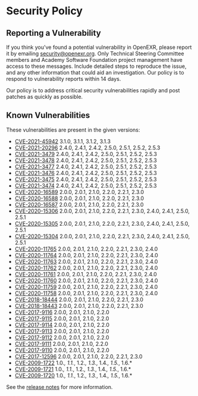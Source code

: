 # Security Policy

## Reporting a Vulnerability

If you think you've found a potential vulnerability in OpenEXR, please
report it by emailing security@openexr.org. Only Technical Steering
Committee members and Academy Software Foundation project management
have access to these messages. Include detailed steps to reproduce the
issue, and any other information that could aid an investigation. Our
policy is to respond to vulnerability reports within 14 days.

Our policy is to address critical security vulnerabilities rapidly and
post patches as quickly as possible.

## Known Vulnerabilities

These vulnerabilities are present in the given versions:

* [CVE-2021-45942](https://nvd.nist.gov/vuln/detail/CVE-2021-45942) 3.1.0, 3.1.1, 3.1.2, 3.1.3
* [CVE-2021-20296](https://nvd.nist.gov/vuln/detail/CVE-2021-20296) 2.4.0, 2.4.1, 2.4.2, 2.5.0, 2.5.1, 2.5.2, 2.5.3 
* [CVE-2021-3479](https://nvd.nist.gov/vuln/detail/CVE-2021-3479) 2.4.0, 2.4.1, 2.4.2, 2.5.0, 2.5.1, 2.5.2, 2.5.3 
* [CVE-2021-3478](https://nvd.nist.gov/vuln/detail/CVE-2021-3478) 2.4.0, 2.4.1, 2.4.2, 2.5.0, 2.5.1, 2.5.2, 2.5.3 
* [CVE-2021-3477](https://nvd.nist.gov/vuln/detail/CVE-2021-3477) 2.4.0, 2.4.1, 2.4.2, 2.5.0, 2.5.1, 2.5.2, 2.5.3 
* [CVE-2021-3476](https://nvd.nist.gov/vuln/detail/CVE-2021-3476) 2.4.0, 2.4.1, 2.4.2, 2.5.0, 2.5.1, 2.5.2, 2.5.3 
* [CVE-2021-3475](https://nvd.nist.gov/vuln/detail/CVE-2021-3475) 2.4.0, 2.4.1, 2.4.2, 2.5.0, 2.5.1, 2.5.2, 2.5.3 
* [CVE-2021-3474](https://nvd.nist.gov/vuln/detail/CVE-2021-3474) 2.4.0, 2.4.1, 2.4.2, 2.5.0, 2.5.1, 2.5.2, 2.5.3 
* [CVE-2020-16589](https://cve.mitre.org/cgi-bin/cvename.cgi?name=CVE-2020-16589) 2.0.0, 2.0.1, 2.1.0, 2.2.0, 2.2.1, 2.3.0
* [CVE-2020-16588](https://cve.mitre.org/cgi-bin/cvename.cgi?name=CVE-2020-16588) 2.0.0, 2.0.1, 2.1.0, 2.2.0, 2.2.1, 2.3.0
* [CVE-2020-16587](https://cve.mitre.org/cgi-bin/cvename.cgi?name=CVE-2020-16587) 2.0.0, 2.0.1, 2.1.0, 2.2.0, 2.2.1, 2.3.0
* [CVE-2020-15306](https://cve.mitre.org/cgi-bin/cvename.cgi?name=CVE-2020-15306) 2.0.0, 2.0.1, 2.1.0, 2.2.0, 2.2.1, 2.3.0, 2.4.0, 2.4.1, 2.5.0, 2.5.1 
* [CVE-2020-15305](https://cve.mitre.org/cgi-bin/cvename.cgi?name=CVE-2020-15305) 2.0.0, 2.0.1, 2.1.0, 2.2.0, 2.2.1, 2.3.0, 2.4.0, 2.4.1, 2.5.0, 2.5.1 
* [CVE-2020-15304](https://cve.mitre.org/cgi-bin/cvename.cgi?name=CVE-2020-15304) 2.0.0, 2.0.1, 2.1.0, 2.2.0, 2.2.1, 2.3.0, 2.4.0, 2.4.1, 2.5.0, 2.5.1 
* [CVE-2020-11765](https://cve.mitre.org/cgi-bin/cvename.cgi?name=CVE-2020-11765) 2.0.0, 2.0.1, 2.1.0, 2.2.0, 2.2.1, 2.3.0, 2.4.0 
* [CVE-2020-11764](https://cve.mitre.org/cgi-bin/cvename.cgi?name=CVE-2020-11764) 2.0.0, 2.0.1, 2.1.0, 2.2.0, 2.2.1, 2.3.0, 2.4.0 
* [CVE-2020-11763](https://cve.mitre.org/cgi-bin/cvename.cgi?name=CVE-2020-11763) 2.0.0, 2.0.1, 2.1.0, 2.2.0, 2.2.1, 2.3.0, 2.4.0 
* [CVE-2020-11762](https://cve.mitre.org/cgi-bin/cvename.cgi?name=CVE-2020-11762) 2.0.0, 2.0.1, 2.1.0, 2.2.0, 2.2.1, 2.3.0, 2.4.0 
* [CVE-2020-11761](https://cve.mitre.org/cgi-bin/cvename.cgi?name=CVE-2020-11761) 2.0.0, 2.0.1, 2.1.0, 2.2.0, 2.2.1, 2.3.0, 2.4.0 
* [CVE-2020-11760](https://cve.mitre.org/cgi-bin/cvename.cgi?name=CVE-2020-11760) 2.0.0, 2.0.1, 2.1.0, 2.2.0, 2.2.1, 2.3.0, 2.4.0 
* [CVE-2020-11759](https://cve.mitre.org/cgi-bin/cvename.cgi?name=CVE-2020-11759) 2.0.0, 2.0.1, 2.1.0, 2.2.0, 2.2.1, 2.3.0, 2.4.0 
* [CVE-2020-11758](https://cve.mitre.org/cgi-bin/cvename.cgi?name=CVE-2020-11758) 2.0.0, 2.0.1, 2.1.0, 2.2.0, 2.2.1, 2.3.0, 2.4.0 
* [CVE-2018-18444](https://cve.mitre.org/cgi-bin/cvename.cgi?name=CVE-2018-18444) 2.0.0, 2.0.1, 2.1.0, 2.2.0, 2.2.1, 2.3.0
* [CVE-2018-18443](https://cve.mitre.org/cgi-bin/cvename.cgi?name=CVE-2018-18443) 2.0.0, 2.0.1, 2.1.0, 2.2.0, 2.2.1, 2.3.0
* [CVE-2017-9116](https://cve.mitre.org/cgi-bin/cvename.cgi?name=CVE-2017-9116) 2.0.0, 2.0.1, 2.1.0, 2.2.0
* [CVE-2017-9115](https://cve.mitre.org/cgi-bin/cvename.cgi?name=CVE-2017-9115) 2.0.0, 2.0.1, 2.1.0, 2.2.0
* [CVE-2017-9114](https://cve.mitre.org/cgi-bin/cvename.cgi?name=CVE-2017-9114) 2.0.0, 2.0.1, 2.1.0, 2.2.0
* [CVE-2017-9113](https://cve.mitre.org/cgi-bin/cvename.cgi?name=CVE-2017-9113) 2.0.0, 2.0.1, 2.1.0, 2.2.0
* [CVE-2017-9112](https://cve.mitre.org/cgi-bin/cvename.cgi?name=CVE-2017-9112) 2.0.0, 2.0.1, 2.1.0, 2.2.0
* [CVE-2017-9111](https://cve.mitre.org/cgi-bin/cvename.cgi?name=CVE-2017-9111) 2.0.0, 2.0.1, 2.1.0, 2.2.0
* [CVE-2017-9110](https://cve.mitre.org/cgi-bin/cvename.cgi?name=CVE-2017-9110) 2.0.0, 2.0.1, 2.1.0, 2.2.0
* [CVE-2017-12596](https://cve.mitre.org/cgi-bin/cvename.cgi?name=CVE-2017-12596) 2.0.0, 2.0.1, 2.1.0, 2.2.0, 2.2.1, 2.3.0
* [CVE-2009-1722](https://cve.mitre.org/cgi-bin/cvename.cgi?name=CVE-2009-1722) 1.0.*, 1.1.*, 1.2.*, 1.3.*, 1.4.*, 1.5.*, 1.6.*
* [CVE-2009-1721](https://cve.mitre.org/cgi-bin/cvename.cgi?name=CVE-2009-1721) 1.0.*, 1.1.*, 1.2.*, 1.3.*, 1.4.*, 1.5.*, 1.6.*
* [CVE-2009-1720](https://cve.mitre.org/cgi-bin/cvename.cgi?name=CVE-2009-1720) 1.0.*, 1.1.*, 1.2.*, 1.3.*, 1.4.*, 1.5.*, 1.6.*

See the [release notes](CHANGES.md) for more information.

